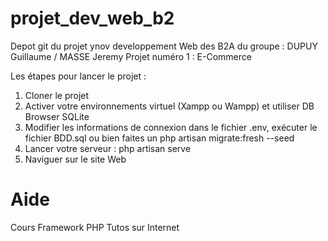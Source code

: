 # projet_dev_web_b2

Depot git du projet ynov developpement Web des B2A du groupe : DUPUY Guillaume / MASSE Jeremy
Projet numéro 1 : E-Commerce 

Les étapes pour lancer le projet :

1. Cloner le projet 
2. Activer votre environnements virtuel (Xampp ou Wampp) et utiliser DB Browser SQLite
3. Modifier les informations de connexion dans le fichier .env, exécuter le fichier BDD.sql ou bien faites un php artisan migrate:fresh --seed
4. Lancer votre serveur : php artisan serve
5. Naviguer sur le site Web

# Aide
 
Cours Framework PHP
Tutos sur Internet
